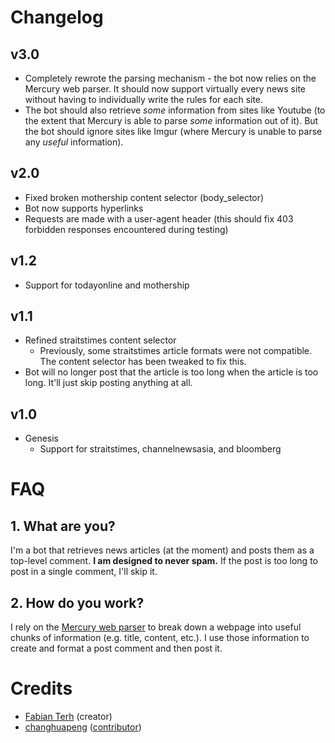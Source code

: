 # Changelog
## v3.0
* Completely rewrote the parsing mechanism - the bot now relies on the Mercury web parser. It should now support virtually every news site without having to individually write the rules for each site.
* The bot should also retrieve *some* information from sites like Youtube (to the extent that Mercury is able to parse *some* information out of it). But the bot should ignore sites like Imgur (where Mercury is unable to parse any *useful* information).
## v2.0
* Fixed broken mothership content selector (body_selector)
* Bot now supports hyperlinks
* Requests are made with a user-agent header (this should fix 403 forbidden responses encountered during testing)
## v1.2
* Support for todayonline and mothership 
## v1.1
* Refined straitstimes content selector
  * Previously, some straitstimes article formats were not compatible. The content selector has been tweaked to fix this.
* Bot will no longer post that the article is too long when the article is too long. It'll just skip posting anything at all.

## v1.0
* Genesis
  * Support for straitstimes, channelnewsasia, and bloomberg

# FAQ
## 1. What are you?

I'm a bot that retrieves news articles (at the moment) and posts them as a top-level comment. **I am designed to never spam.**
If the post is too long to post in a single comment, I'll skip it.

## 2. How do you work?

I rely on the [Mercury web parser](https://mercury.postlight.com/web-parser/) to break down a webpage into useful chunks of information (e.g. title, content, etc.). I use those information to create and format a post comment and then post it.

# Credits
* [Fabian Terh](https://github.com/fterh) (creator)
* [changhuapeng](https://github.com/changhuapeng) ([contributor](https://github.com/fterh/rsg-retrivr/commit/19c5b9db569d7bd082f3f8577e953b5bec904519))
